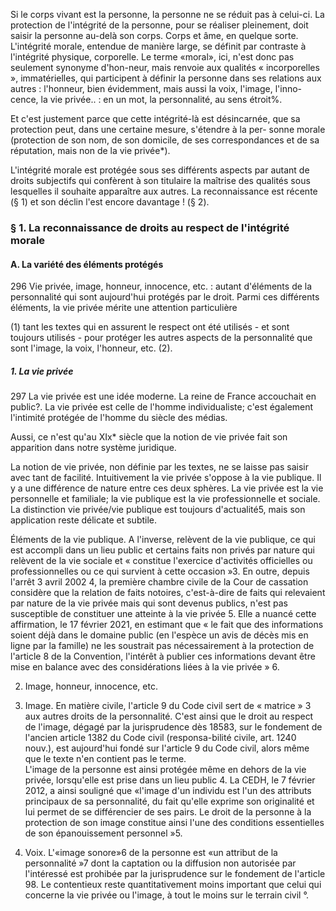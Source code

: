 Si le corps vivant est la personne, la personne ne se réduit pas à celui-ci. La protection de l'intégrité de la personne, pour se réaliser pleinement, doit saisir la personne au-delà son corps. Corps et âme, en quelque sorte. L'intégrité morale, entendue de manière large, se définit par contraste à l'intégrité physique, corporelle. Le terme «moral», ici, n'est donc pas seulement synonyme d'hon-neur, mais renvoie aux qualités « incorporelles », immatérielles, qui participent à définir la personne dans ses relations aux autres : l'honneur, bien évidemment, mais aussi la voix, l'image, l'inno-cence, la vie privée.. : en un mot, la personnalité, au sens étroit%.

Et c'est justement parce que cette intégrité-là est désincarnée, que sa protection peut, dans une certaine mesure, s'étendre à la per- sonne morale (protection de son nom, de son domicile, de ses correspondances et de sa réputation, mais non de la vie privée*).

L'intégrité morale est protégée sous ses différents aspects par autant de droits subjectifs qui confèrent à son titulaire la maîtrise des qualités sous lesquelles il souhaite apparaître aux autres. La reconnaissance est récente (§ 1) et son déclin l'est encore davantage ! (§ 2).

### § 1. La reconnaissance de droits au respect de l'intégrité morale

#### A. La variété des éléments protégés

296 Vie privée, image, honneur, innocence, etc. : autant d'éléments de la personnalité qui sont aujourd'hui protégés par le droit. Parmi ces différents éléments, la vie privée mérite une attention particulière

(1) tant les textes qui en assurent le respect ont été utilisés - et sont toujours utilisés - pour protéger les autres aspects de la personnalité que sont l'image, la voix, l'honneur, etc. (2).

##### 1. La vie privée

297 La vie privée est une idée moderne. La reine de France accouchait en public?. La vie privée est celle de l'homme individualiste; c'est également l'intimité protégée de l'homme du siècle des médias.

Aussi, ce n'est qu'au XIx* siècle que la notion de vie privée fait son apparition dans notre système juridique. 

La notion de vie privée, non définie par les textes, ne se laisse pas saisir avec tant de facilité. Intuitivement la vie privée s'oppose à la vie publique. Il y a une différence de nature entre ces deux sphères. La vie privée est la vie personnelle et familiale; la vie publique est la vie professionnelle et sociale. La distinction vie privée/vie publique est toujours d'actualité5, mais son application reste délicate et subtile.

 Éléments de la vie publique. A l'inverse, relèvent de la vie publique, ce qui est accompli dans un lieu public et certains faits non privés par nature qui relèvent de la vie sociale et « constitue l'exercice d'activités officielles ou professionnelles ou ce qui survient à cette occasion »3. En outre, depuis l'arrêt 3 avril 2002 4, la première chambre civile de la Cour de cassation considère que la relation de faits notoires, c'est-à-dire de faits qui relevaient par nature de la vie privée mais qui sont devenus publics, n'est pas susceptible de constituer une atteinte à la vie privée 5. Elle a nuancé cette affirmation, le 17 février 2021, en estimant que « le fait que des informations soient déjà dans le domaine public (en l'espèce un avis de décès mis en ligne par la famille) ne les soustrait pas nécessairement à la protection de l'article 8 de la Convention, l'intérêt à publier ces informations devant être mise en balance avec des considérations liées à la vie privée » 6.

2. Image, honneur, innocence, etc.

1. ﻿﻿﻿﻿Image. En matière civile, l'article 9 du Code civil sert de « matrice » 3 aux autres droits de la personnalité. C'est ainsi que le droit au respect de l'image, dégagé par la jurisprudence dès 18583, sur le fondement de l'ancien article 1382 du Code civil (responsa-bilité civile, art. 1240 nouv.), est aujourd'hui fondé sur l'article 9 du Code civil, alors même que le texte n'en contient pas le terme.  
    L'image de la personne est ainsi protégée même en dehors de la vie privée, lorsqu'elle est prise dans un lieu public 4. La CEDH, le 7 février 2012, a ainsi souligné que «l'image d'un individu est l'un des attributs principaux de sa personnalité, du fait qu'elle exprime son originalité et lui permet de se différencier de ses pairs. Le droit de la personne à la protection de son image constitue ainsi l'une des conditions essentielles de son épanouissement personnel »5.
2. ﻿﻿﻿﻿Voix. L'«image sonore»6 de la personne est «un attribut de la personnalité »7 dont la captation ou la diffusion non autorisée par l'intéressé est prohibée par la jurisprudence sur le fondement de l'article 98. Le contentieux reste quantitativement moins important que celui qui concerne la vie privée ou l'image, à tout le moins sur le terrain civil °.